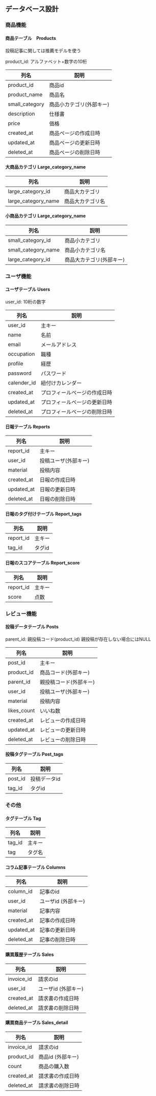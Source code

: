 ## データベース設計

### 商品機能
#### 商品テーブル　Products

投稿記事に関しては推薦モデルを使う

product_id: アルファベット+数字の10桁

| 列名 | 説明 | 
| --- | --- |
| product_id | 商品id | 
| product_name | 商品名 |
| small_category | 商品小カテゴリ(外部キー) |
| description | 仕様書 |
| price | 価格 |
| created_at | 商品ページの作成日時 |
| updated_at | 商品ページの更新日時 |
| deleted_at | 商品ページの削除日時 |

#### 大商品カテゴリ Large_category_name

| 列名 | 説明 | 
| --- | --- |
| large_category_id | 商品大カテゴリ |
| large_category_name | 商品大カテゴリ名 |


#### 小商品カテゴリ Large_category_name

| 列名 | 説明 | 
| --- | --- |
| small_category_id | 商品小カテゴリ |
| small_category_name | 商品小カテゴリ名 |
| large_category_id | 商品大カテゴリ(外部キー) |

### ユーザ機能
#### ユーザテーブル Users

user_id: 10桁の数字

| 列名 | 説明 |
| --- | --- |
| user_id  | 主キー |
| name | 名前 |
| email | メールアドレス |
| occupation | 職種 |
| profile | 経歴 |
| password | パスワード |
| calender_id | 紐付けカレンダー |
| created_at | プロフィールページの作成日時 |
| updated_at | プロフィールページの更新日時 |
| deleted_at | プロフィールページの削除日時 |

#### 日報テーブル Reports

| 列名 | 説明 |
| --- | --- |
| report_id | 主キー |
| user_id | 投稿ユーザ(外部キー) | 
| material | 投稿内容 | 
| created_at | 日報の作成日時 |
| updated_at | 日報の更新日時 |
| deleted_at | 日報の削除日時 |

#### 日報のタグ付けテーブル Report_tags

| 列名 | 説明 |
| --- | --- |
| report_id | 主キー |
| tag_id | タグid |

#### 日報のスコアテーブル Report_score

 | 列名 | 説明 |
| --- | --- |
| report_id | 主キー |
| score | 点数 |

### レビュー機能
#### 投稿データテーブル Posts

parent_id: 親投稿コード(product_id) 親投稿が存在しない場合にはNULL

| 列名 | 説明 | 
| --- | --- |
| post_id | 主キー | 
| product_id | 商品コード(外部キー) |
| parent_id | 親投稿コード(外部キー) |
| user_id | 投稿ユーザ(外部キー) |
| material | 投稿内容 |
| likes_count | いいね数 |
| created_at | レビューの作成日時 |
| updated_at | レビューの更新日時 |
| deleted_at | レビューの削除日時 |

#### 投稿タグテーブル Post_tags

| 列名 | 説明 | 
| --- | --- | 
| post_id | 投稿データid |
| tag_id | タグid | 

### その他
#### タグテーブル Tag

| 列名 | 説明 | 
| --- | --- |
| tag_id | 主キー | 
| tag | タグ名 |

#### コラム記事テーブル Columns

| 列名 | 説明 | 
| --- | --- |
| column_id | 記事のid |
| user_id | ユーザid (外部キー) |
| material | 記事内容 |
| created_at | 記事の作成日時 |
| updated_at | 記事の更新日時 |
| deleted_at | 記事の削除日時 |

#### 購買履歴テーブル Sales

| 列名 | 説明 | 
| --- | --- |
| invoice_id | 請求のid |
| user_id | ユーザid (外部キー) |
| created_at | 請求書の作成日時 |
| deleted_at | 請求書の削除日時 |

#### 購買商品テーブル Sales_detail

| 列名 | 説明 | 
| --- | --- |
| invoice_id | 請求のid |
| product_id | 商品id (外部キー) |
| count | 商品の購入数 |
| created_at | 請求書の作成日時 |
| deleted_at | 請求書の削除日時 |
